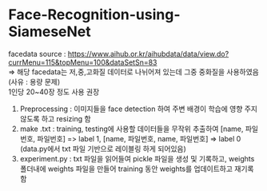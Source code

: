 # Face-Recognition-using-SiameseNet
facedata source : https://www.aihub.or.kr/aihubdata/data/view.do?currMenu=115&topMenu=100&dataSetSn=83  
=> 해당 facedata는 저,중,고화질 데이터로 나뉘어져 있는데 그중 중화질을 사용하였음(사유 : 용량 문제)  
1인당 20~40장 정도 사용 권장
  
  1. Preprocessing : 이미지들을 face detection 하여 주변 배경이 학습에 영향 주지 않도록 하고 resizing 함  
  2. make .txt : training, testing에 사용할 데이터들을 무작위 추출하여          [name, 파일번호, 파일번호] => label 1, [name, 파일번호, name, 파일번호] => label 0 (data.py에서 txt 파일 기반으로 레이블링 하게 되어있음)  
  3. experiment.py : txt 파일을 읽어들여 pickle 파일을 생성 및 기록하고, weights 폴더내에 weights 파일을 만들어 training 동안 weights를 업데이트하고 재기록함
